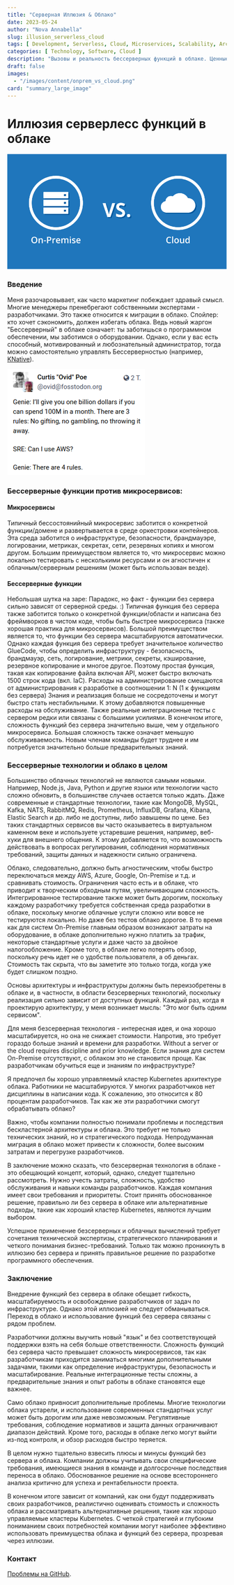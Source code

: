 ```yaml
---
title: "Серверная Иллюзия & Облако"
date: 2023-05-24
author: "Nova Annabella"
slug: illusion_serverless_cloud
tags: [ Development, Serverless, Cloud, Microservices, Scalability, Architecture, Infrastructure ]
categories: [ Technology, Software, Cloud ]
description: "Вызовы и реальность бессерверных функций в облаке. Ценные взгляды для компаний, рассматривающих возможность миграции в облако."
draft: false
images:
  - "/images/content/onprem_vs_cloud.png"
card: "summary_large_image"
---
```



# Иллюзия серверлесс функций в облаке

![aws_costs_twitter_1](/images/content/onprem_vs_cloud.png)

### Введение

Меня разочаровывает, как часто маркетинг побеждает здравый смысл. Многие менеджеры пренебрегают
собственными экспертами - разработчиками. Это также относится к миграции в облако. Спойлер: кто хочет
сэкономить, должен избегать облака. Ведь новый жаргон "Бессерверный" в облаке означает: ты заботишься о
программном обеспечении, мы заботимся о оборудовании. Однако, если у вас есть способный, мотивированный и любознательный администратор, тогда
можно самостоятельно управлять Бессерверностью (например, [KNative](https://knative.dev)).

![aws_costs_twitter_1](/images/content/aws_costs_twitter_1.png)

### Бессерверные функции против микросервисов:



#### Микросервисы

Типичный бессостоянийный микросервис заботится о конкретной функции/домене и развертывается в среде оркестровки
контейнеров. Эта среда заботится о инфраструктуре, безопасности, брандмауэре, логировании, метриках, секретах, сети,
резервных копиях и многом другом. Большим преимуществом является то, что микросервис можно локально тестировать с
несколькими ресурсами и он агностичен к облачным/серверным решениям (может быть использован везде).

#### Бессерверные функции

Небольшая шутка на заре: Парадокс, но факт - функции без сервера сильно зависят от серверной среды. :)
Типичная функция без сервера также заботится только о конкретной функции/области и написана без фреймворков
в
чистом коде, чтобы быть быстрее микросервиса (также хорошая практика для микросервисов). Большой
преимуществом является то, что функции без сервера масштабируются автоматически. Однако каждая функция без сервера требует
значительное количество GlueCode, чтобы определить инфраструктуру - безопасность, брандмауэр, сеть, логирование, метрики,
секреты, кэширование, резервное копирование и многое другое.
Поэтому простая функция, такая как копирование файла включая API, может быстро включать 1500 строк кода (вкл. IaC).
Расходы на администрирование смещаются от администрирования к разработке в соотношении 1: N (1 к функциям без сервера)
Знания и реализация больше не
сосредоточены и могут быстро стать нестабильными. К этому добавляются повышенные расходы на обслуживание.
Также реальные интеграционные тесты с сервером редки или связаны с большими усилиями.
В конечном итоге, сложность функций без сервера значительно выше, чем у отдельного микросервиса.
Большая сложность также означает меньшую обслуживаемость. Новым членам команды будет труднее и им потребуется значительно
больше предварительных знаний.

### Бессерверные технологии и облако в целом

Большинство облачных технологий не являются самыми новыми. Например, Node.js, Java, Python и другие языки или технологии часто сложно обновить, в большинстве случаев остается только ждать. Даже современные и стандартные технологии, такие как MongoDB, MySQL, Kafka, NATS, RabbitMQ, Redis, Prometheus, InfluxDB, Grafana, Kibana, Elastic Search и др. либо не доступны, либо завышены по цене. Без таких стандартных сервисов вы часто оказываетесь в виртуальном каменном веке и используете устаревшие решения, например, веб-хуки для внешнего общения. К этому добавляется то, что возможность действовать в вопросах регулирования, соблюдения нормативных требований, защиты данных и надежности сильно ограничена.

Облако, следовательно, должно быть агностическим, чтобы быстро переключаться между AWS, Azure, Google, On-Premise и т.д. и сравнивать стоимость. Ограничения часто есть и в облаке, что приводит к творческим обходным путям, увеличивающим сложность. Интегрированное тестирование также может быть дорогим, поскольку каждому разработчику требуется собственная среда разработки в облаке, поскольку многие облачные услуги сложно или вовсе не тестируются локально. Но даже без тестов облако дорогое. В то время как для систем On-Premise главным образом возникают затраты на оборудование, в облаке дополнительно нужно платить за трафик, некоторые стандартные услуги и даже часто за двойное налогообложение. Кроме того, в облаке легко потерять обзор, поскольку речь идет не о удобстве пользователя, а об деньгах. Стоимость так скрыта, что вы заметите это только тогда, когда уже будет слишком поздно.

Основы архитектуры и инфраструктуры должны быть переизобретены в облаке и, в частности, в области безсерверных технологий, поскольку реализация сильно зависит от доступных функций. Каждый раз, когда я проектирую архитектуру, у меня возникает мысль: "Это мог быть одним сервисом".

Для меня безсерверная технология - интересная идея, и она хорошо масштабируется, но она не снижает стоимости. Напротив, это требует гораздо больше знаний и времени для разработки. Without a server or the cloud requires discipline and prior knowledge. Если знания для систем On-Premise отсутствуют, с облаком это не становится проще. Как разработчикам обучиться еще и знаниям по инфраструктуре?

Я предпочел бы хорошо управляемый кластер Kubernetes архитектуре облака. Работники не масштабируются. У многих разработчиков нет дисциплины в написании кода. К сожалению, это относится к 80 процентам разработчиков. Так как же эти разработчики смогут обрабатывать облако?

Важно, чтобы компании полностью понимали проблемы и последствия бескластерной архитектуры и облака. Это требует не только технических знаний, но и стратегического подхода. Непродуманная миграция в облако может привести к сложности, более высоким затратам и перегрузке разработчиков.

В заключение можно сказать, что безсерверная технология в облаке - это обещающий концепт, который, однако, следует тщательно рассмотреть. Нужно учесть затраты, сложность, удобство обслуживания и навыки команды разработчиков. Каждая компания имеет свои требования и приоритеты. Стоит принять обоснованное решение, правильно ли без сервера в облаке или альтернативные подходы, такие как хороший кластер Kubernetes, являются лучшим выбором.

Успешное применение безсерверных и облачных вычислений требует сочетания технической экспертизы, стратегического планирования и четкого понимания бизнес-требований. Только так можно проникнуть в иллюзию без сервера и принять правильное решение по разработке программного обеспечения.


### Заключение

Внедрение функций без сервера в облаке обещает гибкость, масштабируемость и освобождение
разработчиков от задач по инфраструктуре. Однако этой иллюзией не следует обманываться. Переход
в облако и использование функций без сервера связаны с рядом проблем.

Разработчики должны выучить новый "язык" и без соответствующей поддержки
взять на себя больше ответственности.
Сложность функций без сервера часто превышает сложность микросервисов, так как разработчикам приходится заниматься многими дополнительными
задачами, такими как определение инфраструктуры, безопасность и масштабирование. Реальные интеграционные тесты
сложны, а предварительные знания и опыт работы в облаке становятся еще важнее.

Само облако привносит дополнительные проблемы. Многие технологии облака устарели,
и использование современных стандартных услуг может быть дорогим или даже невозможным. Регулятивные требования, соблюдение нормативов и
защита данных ограничивают диапазон действий. Кроме того, расходы в облаке легко могут выйти из-под контроля,
и обзор расходов быстро теряется.

В целом нужно тщательно взвесить плюсы и минусы функций без сервера и облака.
Компании должны учитывать свои специфические требования, имеющиеся знания в команде и долгосрочные последствия
переноса в облако.
Обоснованное решение на основе всестороннего анализа критично для успеха и рентабельности
проекта.

В конечном итоге зависит от компаний, как они будут поддерживать своих разработчиков, реалистично оценивать стоимость и сложность облака и рассматривать альтернативные решения, такие как хорошо управляемые кластеры Kubernetes.
С четкой стратегией и глубоким пониманием своих потребностей компании могут наиболее эффективно использовать преимущества облака и функций без сервера, прозревая через иллюзии.


### Контакт

[Проблемы на GitHub](https://github.com/NovaAnnabella/the_unspoken/issues/new/choose).
